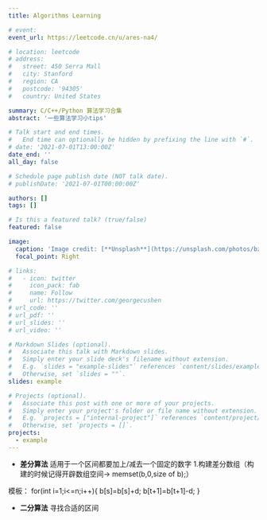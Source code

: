 ```yaml
---
title: Algorithms Learning 

# event: 
event_url: https://leetcode.cn/u/ares-na4/

# location: leetcode
# address:
#   street: 450 Serra Mall
#   city: Stanford
#   region: CA
#   postcode: '94305'
#   country: United States

summary: C/C++/Python 算法学习合集
abstract: '一些算法学习小tips'

# Talk start and end times.
#   End time can optionally be hidden by prefixing the line with `#`.
# date: '2021-07-01T13:00:00Z'
date_end: ''
all_day: false

# Schedule page publish date (NOT talk date).
# publishDate: '2021-07-01T00:00:00Z'

authors: []
tags: []

# Is this a featured talk? (true/false)
featured: false

image:
  caption: 'Image credit: [**Unsplash**](https://unsplash.com/photos/bzdhc5b3Bxs)'
  focal_point: Right

# links:
#   - icon: twitter
#     icon_pack: fab
#     name: Follow
#     url: https://twitter.com/georgecushen
# url_code: ''
# url_pdf: ''
# url_slides: ''
# url_video: ''

# Markdown Slides (optional).
#   Associate this talk with Markdown slides.
#   Simply enter your slide deck's filename without extension.
#   E.g. `slides = "example-slides"` references `content/slides/example-slides.md`.
#   Otherwise, set `slides = ""`.
slides: example

# Projects (optional).
#   Associate this post with one or more of your projects.
#   Simply enter your project's folder or file name without extension.
#   E.g. `projects = ["internal-project"]` references `content/project/deep-learning/index.md`.
#   Otherwise, set `projects = []`.
projects:
  - example
---
```

<!-- 
{{% callout note %}}
Click on the **Slides** button above to view the built-in slides feature.
{{% /callout %}}

Slides can be added in a few ways:

- **Create** slides using Hugo Blox Builder's [_Slides_](https://docs.hugoblox.com/reference/content-types/) feature and link using `slides` parameter in the front matter of the talk file
- **Upload** an existing slide deck to `static/` and link using `url_slides` parameter in the front matter of the talk file
- **Embed** your slides (e.g. Google Slides) or presentation video on this page using [shortcodes](https://docs.hugoblox.com/reference/markdown/).

Further event details, including [page elements](https://docs.hugoblox.com/reference/markdown/) such as image galleries, can be added to the body of this page. -->


- **差分算法**
适用于一个区间都要加上/减去一个固定的数字
1.构建差分数组（构建的时候记得开辟数组空间-> memset(b,0,size of b);）

模板：
for(int i=1;i<=n;i++){
  b[s]=b[s]+d;
  b[t+1]=b[t+1]-d;
}


- **二分算法**
寻找合适的区间